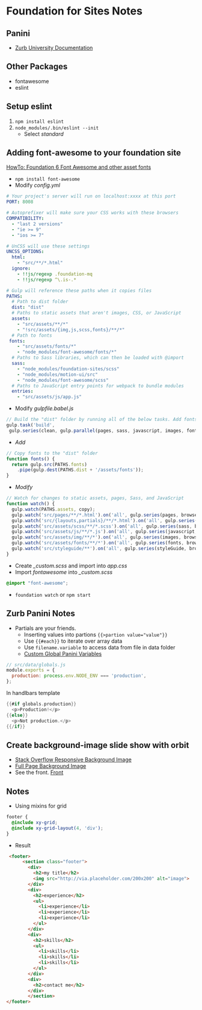 # Foundation for Sites Notes

## Panini
* [Zurb University Documentation](https://zurb.com/university/lessons/the-main-ingredients-of-panini-layouts-pages-and-partials)

## Other Packages
* fontawesome
* eslint

## Setup eslint
1. `npm install eslint`
1. `node_modules/.bin/eslint --init`
    * Select *standard*

## Adding font-awesome to your foundation site
[HowTo: Foundation 6 Font Awesome and other asset fonts](http://foundation.zurb.com/forum/posts/46991-howto-foundation-6-font-awesome-and-other-asset-fonts)
* `npm install font-awesome`
* Modify *config.yml*
```yaml
# Your project's server will run on localhost:xxxx at this port
PORT: 8008

# Autoprefixer will make sure your CSS works with these browsers
COMPATIBILITY:
  - "last 2 versions"
  - "ie >= 9"
  - "ios >= 7"

# UnCSS will use these settings
UNCSS_OPTIONS:
  html:
    - "src/**/*.html"
  ignore:
    - !!js/regexp .foundation-mq
    - !!js/regexp ^\.is-.*

# Gulp will reference these paths when it copies files
PATHS:
  # Path to dist folder
  dist: "dist"  
  # Paths to static assets that aren't images, CSS, or JavaScript
  assets:
    - "src/assets/**/*"
    - "!src/assets/{img,js,scss,fonts}/**/*"
  # Path to fonts
 fonts:
    - "src/assets/fonts/*"
    - "node_modules/font-awesome/fonts/*"
  # Paths to Sass libraries, which can then be loaded with @import
  sass:
    - "node_modules/foundation-sites/scss"
    - "node_modules/motion-ui/src"
    - "node_modules/font-awesome/scss"
  # Paths to JavaScript entry points for webpack to bundle modules
  entries:
    - "src/assets/js/app.js"
```
* Modify *gulpfile.babel.js*
```javascript
// Build the "dist" folder by running all of the below tasks. Add fonts
gulp.task('build',
 gulp.series(clean, gulp.parallel(pages, sass, javascript, images, fonts, copy), styleGuide));
```
* *Add*
```javascript
// Copy fonts to the "dist" folder
function fonts() {
  return gulp.src(PATHS.fonts)
    .pipe(gulp.dest(PATHS.dist + '/assets/fonts'));
}
```
* *Modify*
```javascript
// Watch for changes to static assets, pages, Sass, and JavaScript
function watch() {
  gulp.watch(PATHS.assets, copy);
  gulp.watch('src/pages/**/*.html').on('all', gulp.series(pages, browser.reload));
  gulp.watch('src/{layouts,partials}/**/*.html').on('all', gulp.series(resetPages, pages, browser.reload));
  gulp.watch('src/assets/scss/**/*.scss').on('all', gulp.series(sass, browser.reload));
  gulp.watch('src/assets/js/**/*.js').on('all', gulp.series(javascript, browser.reload));
  gulp.watch('src/assets/img/**/*').on('all', gulp.series(images, browser.reload));
  gulp.watch('src/assets/fonts/**/*').on('all', gulp.series(fonts, browser.reload));
  gulp.watch('src/styleguide/**').on('all', gulp.series(styleGuide, browser.reload));
}
```
* Create *_custom.scss* and import into *app.css*
* Import *fontawesome* into *_custom.scss*
```scss
@import "font-awesome";
```
* `foundation watch` or `npm start`

## Zurb Panini Notes
* Partials are your friends. 
    * Inserting values into partions `{{>partion value="value"}}`
    * Use `{{#each}}` to iterate over array data
    * Use `filename.variable` to access data from file in data folder
  * [Custom Global Panini Variables](https://github.com/zurb/panini/issues/51)
```js
// src/data/globals.js
module.exports = {
  production: process.env.NODE_ENV === 'production',
};
```
In handlbars template
```h
{{#if globals.production}}
  <p>Production!</p>
{{else}}
  <p>Not production.</p>
{{/if}}
```

## Create background-image slide show with orbit
* [Stack Overflow Responsive Background Image](https://stackoverflow.com/questions/21421062/responsive-background-image)
* [Full Page Background Image](https://css-tricks.com/perfect-full-page-background-image/)
* See the front. [Front](front/#carousel)

## Notes
* Using mixins for grid
```scss
footer {
  @include xy-grid;
  @include xy-grid-layout(4, 'div');
}
```
* Result
```html
 <footer>
      <section class="footer">
        <div>
          <h2>my title</h2>
          <img src="http://via.placeholder.com/200x200" alt="image">
        </div>
        <div>
          <h2>experience</h2>
          <ul>
            <li>experience</li>
            <li>experience</li>
            <li>experience</li>
          </ul>
        </div>
        <div>
          <h2>skills</h2>
          <ul>
            <li>skills</li>
            <li>skills</li>
            <li>skills</li>
          </ul>
        </div>
        <div>
          <h2>contact me</h2>
        </div>
        </section>
</footer>
```
